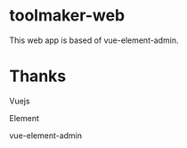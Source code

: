 # toolmaker-web
This web app is based of vue-element-admin.


# Thanks
Vuejs

Element

vue-element-admin